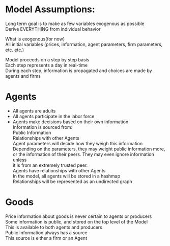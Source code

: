 
# Model Assumptions:

Long term goal is to make as few variables exogenous as possible  
Derive EVERYTHING from individual behavior  

What is exogenous(for now)  
All initial variables (prices, information, agent parameters, firm parameters, etc. etc.)  

Model proceeds on a step by step basis  
Each step represents a day in real-time  
During each step, information is propagated and choices are made by agents and firms  

# Agents
* All agents are adults  
* All agents participate in the labor force  
* Agents make decisions based on their own information  
    Information is sourced from:  
        Public Information  
        Relationships with other Agents  
    Agent parameters will decide how they weigh this information  
    Depending on the parameters, they may weight public information more,  
      or the information of their peers. They may even ignore information unless  
      it is from an extremely trusted peer.  
    Agents have relationships with other Agents  
      In the model, all agents will be stored in a hashmap  
      Relationships will be represented as an undirected graph  

# Goods
  Price information about goods is never certain to agents or producers  
  Some information is public, and stored on the top level of the Model  
    This is available to both agents and producers  
    Public information always has a source  
      This source is either a firm or an Agent  
